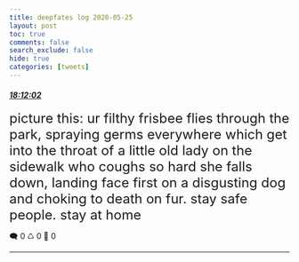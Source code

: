 ```yaml
---
title: deepfates log 2020-05-25
layout: post
toc: true
comments: false
search_exclude: false
hide: true
categories: [tweets]
---
```



#### <a href = "https://twitter.com/deepfates/status/1265073170454728705">*18:12:02*</a>

<font size="5">picture this: ur filthy frisbee flies through the park, spraying germs everywhere which get into the throat of a little old lady on the sidewalk who coughs so hard she falls down, landing face first on a disgusting dog and choking to death on fur.   stay safe people. stay at home</font>



🗨️ 0 ♺ 0 🤍  0   

---
    
            

